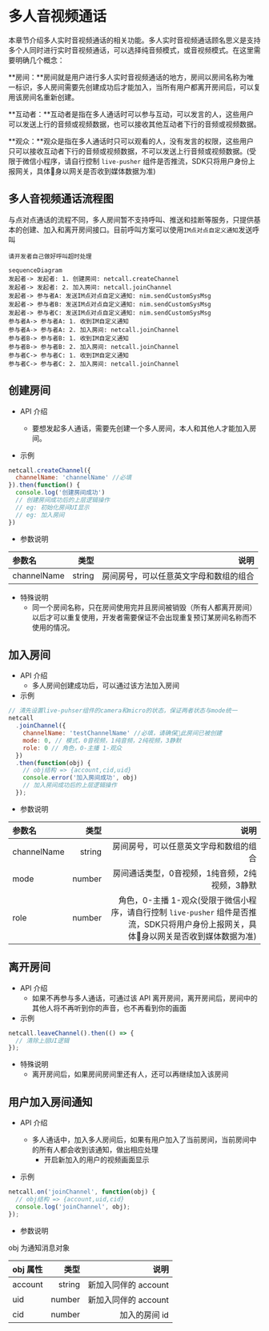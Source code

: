 # <span id="多人音视频通话">多人音视频通话</span>

本章节介绍多人实时音视频通话的相关功能。多人实时音视频通话顾名思义是支持多个人同时进行实时音视频通话，可以选择纯音频模式，或音视频模式。在这里需要明确几个概念：

**房间：**房间就是用户进行多人实时音视频通话的地方，房间以房间名称为唯一标识，多人房间需要先创建成功后才能加入，当所有用户都离开房间后，可以复用该房间名重新创建。

**互动者：**互动者是指在多人通话时可以参与互动，可以发言的人，这些用户可以发送上行的音频或视频数据，也可以接收其他互动者下行的音频或视频数据。

**观众：**观众是指在多人通话时只可以观看的人，没有发言的权限，这些用户只可以接收互动者下行的音频或视频数据，不可以发送上行音频或视频数据。(受限于微信小程序，请自行控制 `live-pusher` 组件是否推流，SDK只将用户身份上报网关，具体身以网关是否收到媒体数据为准)


## <span id="多人音视频通话流程图">多人音视频通话流程图</span>

与点对点通话的流程不同，多人房间暂不支持呼叫、推送和挂断等服务，只提供基本的创建、加入和离开房间接口。目前呼叫方案可以使用`IM点对点自定义通知`发送呼叫

`请开发者自己做好呼叫超时处理`

```mermaid
sequenceDiagram
发起者-> 发起者: 1. 创建房间: netcall.createChannel
发起者-> 发起者: 2. 加入房间: netcall.joinChannel
发起者-> 参与者A: 发送IM点对点自定义通知: nim.sendCustomSysMsg
发起者-> 参与者B: 发送IM点对点自定义通知: nim.sendCustomSysMsg
发起者-> 参与者C: 发送IM点对点自定义通知: nim.sendCustomSysMsg
参与者A-> 参与者A: 1. 收到IM自定义通知
参与者A-> 参与者A: 2. 加入房间: netcall.joinChannel
参与者B-> 参与者B: 1. 收到IM自定义通知
参与者B-> 参与者B: 2. 加入房间: netcall.joinChannel
参与者C-> 参与者C: 1. 收到IM自定义通知
参与者C-> 参与者C: 2. 加入房间: netcall.joinChannel
```

## <span id="创建房间">创建房间</span>

* API 介绍

  * 要想发起多人通话，需要先创建一个多人房间，本人和其他人才能加入房间。

* 示例

```js
netcall.createChannel({
  channelName: 'channelName' //必填
}).then(function() {
  console.log('创建房间成功')
  // 创建房间成功后的上层逻辑操作
  // eg: 初始化房间UI显示
  // eg: 加入房间
})
```

* 参数说明

| 参数名       |   类型 | 说明 |
| :----------- | -----: | ----: |
| channelName  | string | 房间房号，可以任意英文字母和数组的组合 |

* 特殊说明
  * 同一个房间名称，只在房间使用完并且房间被销毁（所有人都离开房间）以后才可以重复使用，开发者需要保证不会出现重复预订某房间名称而不使用的情况。

## <span id="加入房间">加入房间</span>

* API 介绍
  * 多人房间创建成功后，可以通过该方法加入房间
* 示例

```js
// 清先设置live-puhser组件的camera和micro的状态，保证两者状态与mode统一
netcall
  .joinChannel({
    channelName: 'testChannelName' //必填，请确保此房间已被创建
    mode: 0, // 模式，0音视频，1纯音频，2纯视频，3静默
    role: 0 // 角色，0-主播 1-观众
  })
  .then(function(obj) {
    // obj结构 => {account,cid,uid}
    console.error('加入房间成功', obj)
    // 加入房间成功后的上层逻辑操作
  });
```

* 参数说明

| 参数名        |   类型 | 说明 |
| :------------ | -----: | -----: |
| channelName   | string | 房间房号，可以任意英文字母和数组的组合 |
| mode          | number | 房间通话类型，0音视频，1纯音频，2纯视频，3静默 |
| role | number | 角色，0-主播 1-观众(受限于微信小程序，请自行控制 `live-pusher` 组件是否推流，SDK只将用户身份上报网关，具体身以网关是否收到媒体数据为准)

## <span id="离开房间">离开房间</span>

* API 介绍
  * 如果不再参与多人通话，可通过该 API 离开房间，离开房间后，房间中的其他人将不再听到你的声音，也不再看到你的画面
* 示例

```js
netcall.leaveChannel().then(() => {
  // 清除上层UI逻辑
});
```

* 特殊说明
  * 离开房间后，如果房间房间里还有人，还可以再继续加入该房间

## <span id="用户加入房间通知">用户加入房间通知</span>

* API 介绍

  * 多人通话中，加入多人房间后，如果有用户加入了当前房间，当前房间中的所有人都会收到该通知，做出相应处理
    * 开启新加入的用户的视频画面显示

* 示例

```js
netcall.on('joinChannel', function(obj) {
  // obj结构 => {account,uid,cid}
  console.log('joinChannel', obj);
});
```

* 参数说明

obj 为通知消息对象

| obj 属性  |   类型 |               说明 |
| :-------- | -----: | -----------------: |
| account   | string | 新加入同伴的 account |
| uid   | number | 新加入同伴的 account |
| cid | number |      加入的房间 id |


